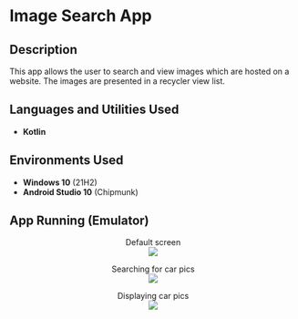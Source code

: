 <h1>Image Search App</h1>

<h2>Description</h2>
This app allows the user to search and view images which are hosted on a website. The images are presented in a recycler view list. 
<br />


<h2>Languages and Utilities Used</h2>

- <b>Kotlin</b> 

<h2>Environments Used </h2>

- <b>Windows 10</b> (21H2)
- <b>Android Studio 10</b> (Chipmunk)

<h2>App Running (Emulator)</h2>

<p align="center">
Default screen<br/>
<img src="https://i.imgur.com/h7l7P7S.jpg"/>
<br />

<p align="center">
Searching for car pics<br/>
<img src="https://i.imgur.com/tBA64PL.jpg"/>
<br />

<p align="center">
Displaying car pics<br/>
<img src="https://i.imgur.com/DzEmF0M.jpg"/>
<br />

</p>

<!--
 ```diff
- text in red
+ text in green
! text in orange
# text in gray
@@ text in purple (and bold)@@
```
--!>
